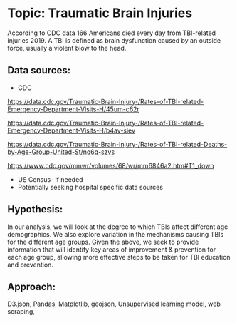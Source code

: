 # Topic: Traumatic Brain Injuries
According to CDC data 166 Americans died every day from TBI-related injuries 2019. A TBI is defined as brain dysfunction caused by an outside force, usually a violent blow to the head.

## Data sources: 
- CDC

https://data.cdc.gov/Traumatic-Brain-Injury-/Rates-of-TBI-related-Emergency-Department-Visits-H/45um-c62r

https://data.cdc.gov/Traumatic-Brain-Injury-/Rates-of-TBI-related-Emergency-Department-Visits-H/b4av-siev

https://data.cdc.gov/Traumatic-Brain-Injury-/Rates-of-TBI-related-Deaths-by-Age-Group-United-St/nq6q-szvs

https://www.cdc.gov/mmwr/volumes/68/wr/mm6846a2.htm#T1_down

- US Census- if needed
- Potentially seeking hospital specific data sources

## Hypothesis: 
In our analysis, we will look at the degree to which TBIs affect different age demographics. We also explore variation in the mechanisms causing TBIs for the different age groups. Given the above, we seek to provide information that will identify key areas of improvement & prevention for each age group, allowing more effective steps to be taken for TBI education and prevention.

## Approach: 
D3.json, Pandas, Matplotlib, geojson, Unsupervised learning model, web scraping, 
